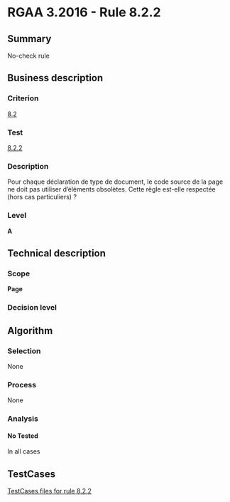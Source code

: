 # RGAA 3.2016 - Rule 8.2.2

## Summary
No-check rule


## Business description

### Criterion
[8.2](http://references.modernisation.gouv.fr/rgaa-accessibilite/criteres.html#crit-8-2)

### Test
[8.2.2](http://references.modernisation.gouv.fr/rgaa-accessibilite/criteres.html#test-8-2-2)

### Description
Pour chaque déclaration de type de document, le code source de la page ne doit pas utiliser d’éléments obsolètes. Cette règle est-elle respectée (hors cas particuliers) ?

### Level
**A**


## Technical description

### Scope
**Page**

### Decision level


## Algorithm

### Selection
None

### Process
None

### Analysis

#### No Tested
In all cases


##  TestCases

[TestCases files for rule 8.2.2](https://github.com/Asqatasun/Asqatasun/tree/RGAA_3.2016/rules/rules-rgaa3.2016/src/test/resources/testcases/rgaa32016/Rgaa32016Rule080202/)


